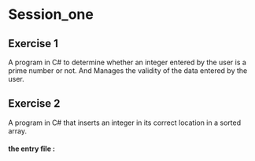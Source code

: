 # Session_one
## Exercise 1
A program in C# to determine whether an integer entered by the user is a prime number or not.
And Manages the validity of the data entered by the user.
## Exercise 2 
A program in C# that inserts an integer in its correct location in a sorted array.

#### the entry file : 
